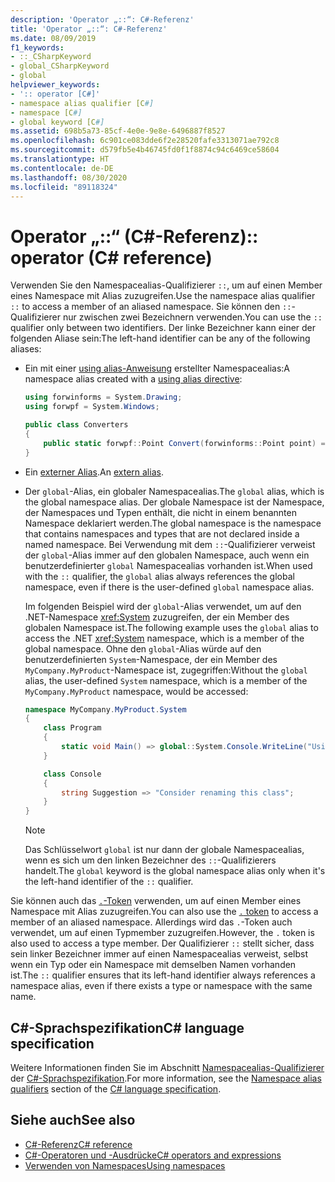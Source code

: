 ```yaml
---
description: 'Operator „::“: C#-Referenz'
title: 'Operator „::“: C#-Referenz'
ms.date: 08/09/2019
f1_keywords:
- ::_CSharpKeyword
- global_CSharpKeyword
- global
helpviewer_keywords:
- ':: operator [C#]'
- namespace alias qualifier [C#]
- namespace [C#]
- global keyword [C#]
ms.assetid: 698b5a73-85cf-4e0e-9e8e-6496887f8527
ms.openlocfilehash: 6c901ce083dde6f2e28520fafe3313071ae792c8
ms.sourcegitcommit: d579fb5e4b46745fd0f1f8874c94c6469ce58604
ms.translationtype: HT
ms.contentlocale: de-DE
ms.lasthandoff: 08/30/2020
ms.locfileid: "89118324"
---
```

# <a name="-operator-c-reference"></a><span data-ttu-id="839a4-103">Operator „::“ (C#-Referenz)</span><span class="sxs-lookup"><span data-stu-id="839a4-103">:: operator (C# reference)</span></span>

<span data-ttu-id="839a4-104">Verwenden Sie den Namespacealias-Qualifizierer `::`, um auf einen Member eines Namespace mit Alias zuzugreifen.</span><span class="sxs-lookup"><span data-stu-id="839a4-104">Use the namespace alias qualifier `::` to access a member of an aliased namespace.</span></span> <span data-ttu-id="839a4-105">Sie können den `::`-Qualifizierer nur zwischen zwei Bezeichnern verwenden.</span><span class="sxs-lookup"><span data-stu-id="839a4-105">You can use the `::` qualifier only between two identifiers.</span></span> <span data-ttu-id="839a4-106">Der linke Bezeichner kann einer der folgenden Aliase sein:</span><span class="sxs-lookup"><span data-stu-id="839a4-106">The left-hand identifier can be any of the following aliases:</span></span>

- <span data-ttu-id="839a4-107">Ein mit einer [using alias-Anweisung](../keywords/using-directive.md) erstellter Namespacealias:</span><span class="sxs-lookup"><span data-stu-id="839a4-107">A namespace alias created with a [using alias directive](../keywords/using-directive.md):</span></span>

  ```csharp
  using forwinforms = System.Drawing;
  using forwpf = System.Windows;
  
  public class Converters
  {
      public static forwpf::Point Convert(forwinforms::Point point) => new forwpf::Point(point.X, point.Y);
  }
  ```

- <span data-ttu-id="839a4-108">Ein [externer Alias](../keywords/extern-alias.md).</span><span class="sxs-lookup"><span data-stu-id="839a4-108">An [extern alias](../keywords/extern-alias.md).</span></span>
- <span data-ttu-id="839a4-109">Der `global`-Alias, ein globaler Namespacealias.</span><span class="sxs-lookup"><span data-stu-id="839a4-109">The `global` alias, which is the global namespace alias.</span></span> <span data-ttu-id="839a4-110">Der globale Namespace ist der Namespace, der Namespaces und Typen enthält, die nicht in einem benannten Namespace deklariert werden.</span><span class="sxs-lookup"><span data-stu-id="839a4-110">The global namespace is the namespace that contains namespaces and types that are not declared inside a named namespace.</span></span> <span data-ttu-id="839a4-111">Bei Verwendung mit dem `::`-Qualifizierer verweist der `global`-Alias immer auf den globalen Namespace, auch wenn ein benutzerdefinierter `global` Namespacealias vorhanden ist.</span><span class="sxs-lookup"><span data-stu-id="839a4-111">When used with the `::` qualifier, the `global` alias always references the global namespace, even if there is the user-defined `global` namespace alias.</span></span>

  <span data-ttu-id="839a4-112">Im folgenden Beispiel wird der `global`-Alias verwendet, um auf den .NET-Namespace <xref:System> zuzugreifen, der ein Member des globalen Namespace ist.</span><span class="sxs-lookup"><span data-stu-id="839a4-112">The following example uses the `global` alias to access the .NET <xref:System> namespace, which is a member of the global namespace.</span></span> <span data-ttu-id="839a4-113">Ohne den `global`-Alias würde auf den benutzerdefinierten `System`-Namespace, der ein Member des `MyCompany.MyProduct`-Namespace ist, zugegriffen:</span><span class="sxs-lookup"><span data-stu-id="839a4-113">Without the `global` alias, the user-defined `System` namespace, which is a member of the `MyCompany.MyProduct` namespace, would be accessed:</span></span>

  ```csharp
  namespace MyCompany.MyProduct.System
  {
      class Program
      {
          static void Main() => global::System.Console.WriteLine("Using global alias");
      }

      class Console
      {
          string Suggestion => "Consider renaming this class";
      }
  }
  ```

  > [!NOTE]
  > <span data-ttu-id="839a4-114">Das Schlüsselwort `global` ist nur dann der globale Namespacealias, wenn es sich um den linken Bezeichner des `::`-Qualifizierers handelt.</span><span class="sxs-lookup"><span data-stu-id="839a4-114">The `global` keyword is the global namespace alias only when it's the left-hand identifier of the `::` qualifier.</span></span>

<span data-ttu-id="839a4-115">Sie können auch das [`.`-Token](member-access-operators.md#member-access-expression-) verwenden, um auf einen Member eines Namespace mit Alias zuzugreifen.</span><span class="sxs-lookup"><span data-stu-id="839a4-115">You can also use the [`.` token](member-access-operators.md#member-access-expression-) to access a member of an aliased namespace.</span></span> <span data-ttu-id="839a4-116">Allerdings wird das `.`-Token auch verwendet, um auf einen Typmember zuzugreifen.</span><span class="sxs-lookup"><span data-stu-id="839a4-116">However, the `.` token is also used to access a type member.</span></span> <span data-ttu-id="839a4-117">Der Qualifizierer `::` stellt sicher, dass sein linker Bezeichner immer auf einen Namespacealias verweist, selbst wenn ein Typ oder ein Namespace mit demselben Namen vorhanden ist.</span><span class="sxs-lookup"><span data-stu-id="839a4-117">The `::` qualifier ensures that its left-hand identifier always references a namespace alias, even if there exists a type or namespace with the same name.</span></span>

## <a name="c-language-specification"></a><span data-ttu-id="839a4-118">C#-Sprachspezifikation</span><span class="sxs-lookup"><span data-stu-id="839a4-118">C# language specification</span></span>

<span data-ttu-id="839a4-119">Weitere Informationen finden Sie im Abschnitt [Namespacealias-Qualifizierer](~/_csharplang/spec/namespaces.md#namespace-alias-qualifiers) der [C#-Sprachspezifikation](~/_csharplang/spec/introduction.md).</span><span class="sxs-lookup"><span data-stu-id="839a4-119">For more information, see the [Namespace alias qualifiers](~/_csharplang/spec/namespaces.md#namespace-alias-qualifiers) section of the [C# language specification](~/_csharplang/spec/introduction.md).</span></span>

## <a name="see-also"></a><span data-ttu-id="839a4-120">Siehe auch</span><span class="sxs-lookup"><span data-stu-id="839a4-120">See also</span></span>

- [<span data-ttu-id="839a4-121">C#-Referenz</span><span class="sxs-lookup"><span data-stu-id="839a4-121">C# reference</span></span>](../index.md)
- [<span data-ttu-id="839a4-122">C#-Operatoren und -Ausdrücke</span><span class="sxs-lookup"><span data-stu-id="839a4-122">C# operators and expressions</span></span>](index.md)
- [<span data-ttu-id="839a4-123">Verwenden von Namespaces</span><span class="sxs-lookup"><span data-stu-id="839a4-123">Using namespaces</span></span>](../../programming-guide/namespaces/using-namespaces.md)
